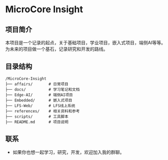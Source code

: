 # MicroCore Insight

## 项目简介
本项目是一个记录的起点，关于基础项目，学业项目，嵌入式项目，端侧AI等等。<br>
为未来的项目做一个基石，记录研究和开发的路线。

## 目录结构
```
/MicroCore-Insight
├── affairs/       # 日常项目
├── docs/          # 学习笔记和文档
├── Edge-AI/       # 端侧AI项目
├── Embedded/      # 嵌入式项目 
├── LFS-Web/       # LFS线上系统
├── references/    # 相关资料和参考
├── scripts/       # 工具脚本
├── README.md      # 项目说明
```

## 联系
- 如果你也想一起学习，研究，开发，欢迎加入我的群聊。
